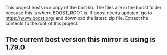 This project hosts our copy of the bost lib. The files are in the boost folder because this is where BOOST_ROOT is. If boost needs updated, go to https://www.boost.org/ and download the latest .zip file. Extract the contents to the root of this project.

## The current bost version this mirror is using is 1.79.0
